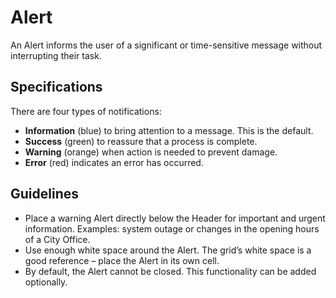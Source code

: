 <!-- @license CC0-1.0 -->

# Alert

An Alert informs the user of a significant or time-sensitive message without interrupting their task.

## Specifications

There are four types of notifications:

- **Information** (blue) to bring attention to a message.
  This is the default.
- **Success** (green) to reassure that a process is complete.
- **Warning** (orange) when action is needed to prevent damage.
- **Error** (red) indicates an error has occurred.

## Guidelines

- Place a warning Alert directly below the Header for important and urgent information.
  Examples: system outage or changes in the opening hours of a City Office.
- Use enough white space around the Alert.
  The grid’s white space is a good reference – place the Alert in its own cell.
- By default, the Alert cannot be closed.
  This functionality can be added optionally.
